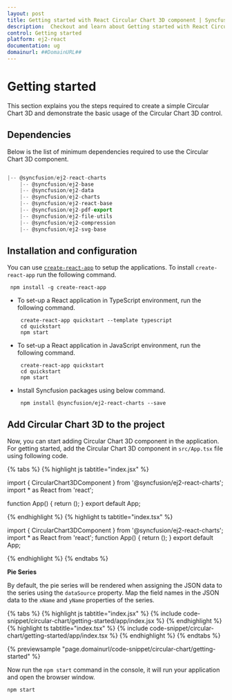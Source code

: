```yaml
---
layout: post
title: Getting started with React Circular Chart 3D component | Syncfusion
description:  Checkout and learn about Getting started with React Circular Chart 3D component of Syncfusion Essential JS 2 and more details.
control: Getting started 
platform: ej2-react
documentation: ug
domainurl: ##DomainURL##
---
```

<!-- markdownlint-disable MD036 -->

# Getting started

This section explains you the steps required to create a simple Circular Chart 3D and demonstrate the basic usage of the Circular Chart 3D control.

## Dependencies

Below is the list of minimum dependencies required to use the Circular Chart 3D component.

```javascript

|-- @syncfusion/ej2-react-charts
    |-- @syncfusion/ej2-base
    |-- @syncfusion/ej2-data
    |-- @syncfusion/ej2-charts
    |-- @syncfusion/ej2-react-base
    |-- @syncfusion/ej2-pdf-export
    |-- @syncfusion/ej2-file-utils
    |-- @syncfusion/ej2-compression
    |-- @syncfusion/ej2-svg-base
```

## Installation and configuration

You can use [`create-react-app`](https://github.com/facebookincubator/create-react-app) to setup the applications.
To install `create-react-app` run the following command.

   ```
    npm install -g create-react-app
   ```

* To set-up a React application in TypeScript environment, run the following command.

    ```
     create-react-app quickstart --template typescript
     cd quickstart
     npm start
   ```
* To set-up a React application in JavaScript environment, run the following command.
   ```
    create-react-app quickstart
    cd quickstart
    npm start
   ```

* Install Syncfusion packages using below command.

   ```
    npm install @syncfusion/ej2-react-charts --save
   ```

## Add Circular Chart 3D to the project

Now, you can start adding Circular Chart 3D component in the application.
For getting started, add the Circular Chart 3D component in `src/App.tsx` file using following code.

{% tabs %}
{% highlight js tabtitle="index.jsx" %}

import { CircularChart3DComponent } from '@syncfusion/ej2-react-charts';
import * as React from 'react';

function App() {
  return (<CircularChart3DComponent />);
}
export default App;

{% endhighlight %}
{% highlight ts tabtitle="index.tsx" %}

import { CircularChart3DComponent } from '@syncfusion/ej2-react-charts';
import * as React from 'react';
function App() {
  return (<CircularChart3DComponent />);
}
export default App;

{% endhighlight %}
{% endtabs %}

**Pie Series**

By default, the pie series will be rendered when assigning the JSON data to the series using the `dataSource` property. Map the field names in the JSON data to the `xName` and `yName` properties of the series.

{% tabs %}
{% highlight js tabtitle="index.jsx" %}
{% include code-snippet/circular-chart/getting-started/app/index.jsx %}
{% endhighlight %}
{% highlight ts tabtitle="index.tsx" %}
{% include code-snippet/circular-chart/getting-started/app/index.tsx %}
{% endhighlight %}
{% endtabs %}

{% previewsample "page.domainurl/code-snippet/circular-chart/getting-started" %}

Now run the `npm start` command in the console, it will run your application and open the browser window.

```
npm start
```